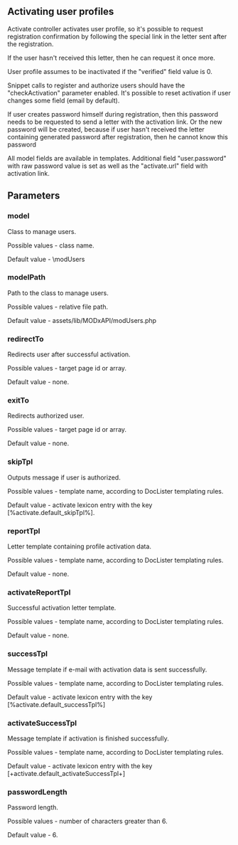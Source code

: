 ## Activating user profiles

Activate controller activates user profile, so it's possible to request registration confirmation by following the special link in the letter sent after the registration.

If the user hasn't received this letter, then he can request it once more.

User profile assumes to be inactivated if the "verified" field value is 0.

Snippet calls to register and authorize users should have the  "checkActivation" parameter enabled. It's possible to reset activation if user changes some field (email by default).

If user creates password himself during registration, then this password needs to be requested to send a letter with the activation link. Or the new password will be created, because if user hasn't received the letter containing generated password after registration, then he cannot know this password

All model fields are available in templates. Additional field "user.password" with raw password value is set as well as the "activate.url" field with activation link. 

## Parameters
### model
Class to manage users.

Possible values - class name.

Default value - \modUsers

### modelPath
Path to the class to manage users.

Possible values - relative file path.

Default value - assets/lib/MODxAPI/modUsers.php

### redirectTo
Redirects user after successful activation.

Possible values - target page id or array.

Default value - none.

### exitTo
Redirects authorized user.

Possible values - target page id or array.

Default value - none.

### skipTpl
Outputs message if user is authorized.

Possible values - template name, according to DocLister templating rules.

Default value - activate lexicon entry with the key [%activate.default_skipTpl%].

### reportTpl
Letter template containing profile activation data.

Possible values - template name, according to DocLister templating rules.

Default value - none.

### activateReportTpl
Successful activation letter template.

Possible values - template name, according to DocLister templating rules.

Default value - none.

### successTpl
Message template if e-mail with activation data is sent successfully.

Possible values - template name, according to DocLister templating rules.

Default value - activate lexicon entry with the key [%activate.default_successTpl%]

### activateSuccessTpl
Message template if activation is finished successfully.

Possible values - template name, according to DocLister templating rules.

Default value - activate lexicon entry with the key [+activate.default_activateSuccessTpl+]

### passwordLength
Password length.

Possible values - number of characters greater than 6.

Default value - 6.
